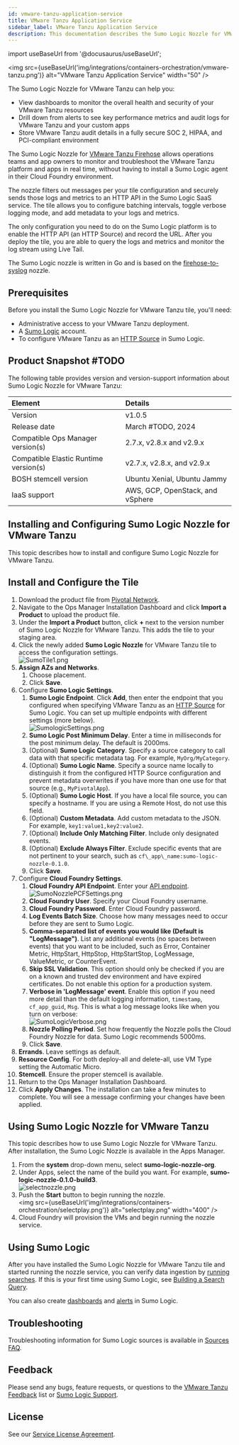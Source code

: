 ```yaml
---
id: vmware-tanzu-application-service
title: VMware Tanzu Application Service
sidebar_label: VMware Tanzu Application Service
description: This documentation describes the Sumo Logic Nozzle for VMware Tanzu tile.
---
```


import useBaseUrl from '@docusaurus/useBaseUrl';

<img src={useBaseUrl('img/integrations/containers-orchestration/vmware-tanzu.png')} alt="VMware Tanzu Application Service" width="50" />

The Sumo Logic Nozzle for VMware Tanzu can help you:

* View dashboards to monitor the overall health and security of your VMware Tanzu resources
* Drill down from alerts to see key performance metrics and audit logs for VMware Tanzu and your custom apps
* Store VMware Tanzu audit details in a fully secure SOC 2, HIPAA, and PCI-compliant environment

The Sumo Logic Nozzle for [VMware Tanzu Firehose](https://docs.vmware.com/en/Tile-Developer-Guide/3.0/tile-dev-guide/nozzle.html) allows operations teams and app owners to monitor and troubleshoot the VMware Tanzu platform and apps in real time, without having to install a Sumo Logic agent in their Cloud Foundry environment.

The nozzle filters out messages per your tile configuration and securely sends those logs and metrics to an HTTP API in the Sumo Logic SaaS service. The tile allows you to configure batching intervals, toggle verbose logging mode, and add metadata to your logs and metrics.

The only configuration you need to do on the Sumo Logic platform is to enable the HTTP API (an HTTP Source) and record the URL. After you deploy the tile, you are able to query the logs and metrics and monitor the log stream using Live Tail.

The Sumo Logic nozzle is written in Go and is based on the [firehose-to-syslog](https://github.com/cloudfoundry-community/firehose-to-syslog) nozzle.

## <a id='prereqs'></a> Prerequisites

Before you install the Sumo Logic Nozzle for VMware Tanzu tile, you'll need:

* Administrative access to your VMware Tanzu deployment.
* A [Sumo Logic](https://www.sumologic.com/pricing/) account.
* To configure VMware Tanzu as an [HTTP Source](https://help.sumologic.com/?cid=5084) in Sumo Logic.

## <a id="snapshot"></a> Product Snapshot #TODO

The following table provides version and version-support information about Sumo Logic Nozzle for VMware Tanzu:

|Element                              |Details                         |
|:------------------------------------|:--------------------------------|
|Version                              |v1.0.5                          |
|Release date                         |March #TODO, 2024               |
|Compatible Ops Manager version(s)    |2.7.x, v2.8.x and v2.9.x        |
|Compatible Elastic Runtime version(s)|v2.7.x, v2.8.x, and v2.9.x      |
|BOSH stemcell version                |Ubuntu Xenial, Ubuntu Jammy     |
|IaaS support                         |AWS, GCP, OpenStack, and vSphere|

## <a id="install_and_config_sumo"></a> Installing and Configuring Sumo Logic Nozzle for VMware Tanzu

This topic describes how to install and configure Sumo Logic Nozzle for VMware Tanzu.

## <a id='create-tile'></a> Install and Configure the Tile

1. Download the product file from [Pivotal Network](https://network.pivotal.io/products/sumologic-nozzle).            
1. Navigate to the Ops Manager Installation Dashboard and click **Import a Product** to upload the product file.                     
1. Under the **Import a Product** button, click **+** next to the version number of Sumo Logic Nozzle for VMware Tanzu. This adds the tile to your staging area.
1. Click the newly added **Sumo Logic Nozzle** for VMware Tanzu tile to access the configuration settings.<br/> ![SumoTile1.png](/img/integrations/containers-orchestration/SumoTile.png)
1. **Assign AZs and Networks**.
   1. Choose placement.
   1. Click **Save**.
1. Configure **Sumo Logic Settings**.
   1. **Sumo Logic Endpoint**. Click **Add**, then enter the endpoint that you configured when specifying VMware Tanzu as an [HTTP Source](https://help.sumologic.com/?cid=5084) for Sumo Logic. You can set up multiple endpoints with different settings (more below).<br/> ![SumologicSettings.png](/img/integrations/containers-orchestration/SumologicSettings.png)
	 1. **Sumo Logic Post Minimum Delay**. Enter a time in milliseconds for the post minimum delay. The default is 2000ms.
	 1. (Optional) **Sumo Logic Category**. Specify a source category to call data with that specific metadata tag. For example, `MyOrg/MyCategory`.
 	 1. (Optional) **Sumo Logic Name**. Specify a source name locally to distinguish it from the configured HTTP Source configuration and prevent metadata overwrites if you have more than one use for that source (e.g., `MyPivotalApp`).
   1. (Optional) **Sumo Logic Host**. If you have a local file source, you can specify a hostname. If you are using a Remote Host, do not use this field.
	 1. (Optional) **Custom Metadata**. Add custom metadata to the JSON. For example, `key1:value1,key2:value2`.
	 1. (Optional) **Include Only Matching Filter**. Include only designated events.
	 1. (Optional) **Exclude Always Filter**. Exclude specific events that are not pertinent to your search, such as `cf\_app\_name:sumo-logic-nozzle-0.1.0`.
	 1. Click **Save**.
1. Configure **Cloud Foundry Settings**.
   1. **Cloud Foundry API Endpoint**. Enter your [API endpoint](https://docs.pivotal.io/pivotalcf/2-1/opsguide/api-endpoint.html).
	 ![SumoNozzlePCFSettings.png](/img/integrations/containers-orchestration/SumoNozzlePCFSettings.png)
   1. **Cloud Foundry User**. Specify your Cloud Foundry username.
   1. **Cloud Foundry Password**. Enter Cloud Foundry password.
   1. **Log Events Batch Size**. Choose how many messages need to occur before they are sent to Sumo Logic.
   1. **Comma-separated list of events you would like (Default is "LogMessage")**. List any additional events (no spaces between events) that you want to be included, such as Error, Container Metric, HttpStart, HttpStop, HttpStartStop, LogMessage, ValueMetric, or CounterEvent.  
   1. **Skip SSL Validation**. This option should only be checked if you are on a known and trusted dev environment and have expired certificates. Do not enable this option for a production system.
   1. **Verbose in 'LogMessage' event**. Enable this option if you need more detail than the default logging information, `timestamp`, `cf_app_guid`, `Msg`. This is what a log message looks like when you turn on verbose:<br/> ![SumoLogicVerbose.png](/img/integrations/containers-orchestration/SumoLogicVerbose.png)
   1. **Nozzle Polling Period**. Set how frequently the Nozzle polls the Cloud Foundry Nozzle for data. Sumo Logic recommends 5000ms.
   1. Click **Save**.
1. **Errands**. Leave settings as default.
1. **Resource Config**. For both deploy-all and delete-all, use VM Type setting the Automatic Micro.
1. **Stemcell**. Ensure the proper stemcell is available.
1. Return to the Ops Manager Installation Dashboard.
1. Click **Apply Changes**. The installation can take a few minutes to complete. You will see a message confirming your changes have been applied.

## <a id="using_sumo_logic_nozzle"></a> Using Sumo Logic Nozzle for VMware Tanzu

This topic describes how to use Sumo Logic Nozzle for VMware Tanzu.
After installation, the Sumo Logic Nozzle is available in the Apps Manager.

1. From the **system** drop-down menu, select **sumo-logic-nozzle-org**.
1. Under Apps, select the name of the build you want. For example, **sumo-logic-nozzle-0.1.0-build3**.<br/>![selectnozzle.png](/img/integrations/containers-orchestration/selectnozzle.png)
1. Push the **Start** button to begin running the nozzle.<br/> <img src={useBaseUrl('img/integrations/containers-orchestration/selectplay.png')} alt="selectplay.png" width="400" />
1. Cloud Foundry will provision the VMs and begin running the nozzle service.

## <a id='using'></a> Using Sumo Logic

After you have installed the Sumo Logic Nozzle for VMware Tanzu tile and started running the nozzle service, you can verify data ingestion by [running searches](https://help.sumologic.com/docs/search/search-cheat-sheets/general-search-examples/). If this is your first time using Sumo Logic, see [Building a Search Query](https://help.sumologic.com/docs/search/get-started-with-search/).

You can also create [dashboards](https://help.sumologic.com/docs/dashboards/) and [alerts](https://help.sumologic.com/docs/alerts/) in Sumo Logic.

## <a id='troubleshooting'></a> Troubleshooting

Troubleshooting information for Sumo Logic sources is available in [Sources FAQ](https://help.sumologic.com/Send_Data/Source_FAQs).

## <a id="feedback"></a> Feedback

Please send any bugs, feature requests, or questions to the [VMware Tanzu Feedback](mailto:pivotal-cf-feedback@pivotal.io) list or [Sumo Logic Support](https://support.sumologic.com/).

## <a id='license'></a>License

See our [Service License Agreement](https://www.sumologic.com/terms-conditions/service-license-agreement/).
